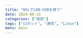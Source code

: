 ```yaml
---
title: "WSLでCAN-USBを使う"
date: 2024-06-21
categories: ["技術"]
tags: ["ロボット", "通信", "Linux"]
menu: main
---
```


